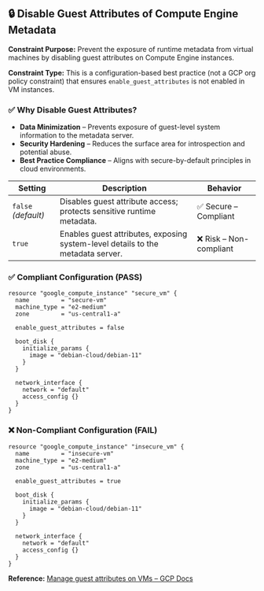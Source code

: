 
## 🔒 Disable Guest Attributes of Compute Engine Metadata

**Constraint Purpose:**
Prevent the exposure of runtime metadata from virtual machines by disabling guest attributes on Compute Engine instances.

**Constraint Type:**
This is a configuration-based best practice (not a GCP org policy constraint) that ensures `enable_guest_attributes` is not enabled in VM instances.

### ✅ Why Disable Guest Attributes?

* **Data Minimization** – Prevents exposure of guest-level system information to the metadata server.
* **Security Hardening** – Reduces the surface area for introspection and potential abuse.
* **Best Practice Compliance** – Aligns with secure-by-default principles in cloud environments.

| Setting             | Description                                                                     | Behavior               |
| ------------------- | ------------------------------------------------------------------------------- | ---------------------- |
| `false` *(default)* | Disables guest attribute access; protects sensitive runtime metadata.           | ✅ Secure – Compliant   |
| `true`              | Enables guest attributes, exposing system-level details to the metadata server. | ❌ Risk – Non-compliant |


### ✅ Compliant Configuration (PASS)

```hcl
resource "google_compute_instance" "secure_vm" {
  name         = "secure-vm"
  machine_type = "e2-medium"
  zone         = "us-central1-a"

  enable_guest_attributes = false

  boot_disk {
    initialize_params {
      image = "debian-cloud/debian-11"
    }
  }

  network_interface {
    network = "default"
    access_config {}
  }
}
```



### ❌ Non-Compliant Configuration (FAIL)

```hcl
resource "google_compute_instance" "insecure_vm" {
  name         = "insecure-vm"
  machine_type = "e2-medium"
  zone         = "us-central1-a"

  enable_guest_attributes = true

  boot_disk {
    initialize_params {
      image = "debian-cloud/debian-11"
    }
  }

  network_interface {
    network = "default"
    access_config {}
  }
}
```



**Reference:** [Manage guest attributes on VMs – GCP Docs](https://cloud.google.com/compute/docs/metadata/manage-guest-attributes)


